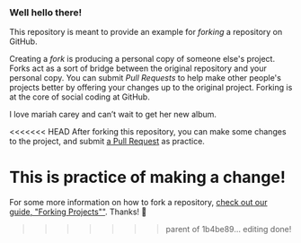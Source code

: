### Well hello there!

This repository is meant to provide an example for *forking* a repository on GitHub.

Creating a *fork* is producing a personal copy of someone else's project. Forks act as a sort of bridge between the original repository and your personal copy. You can submit *Pull Requests* to help make other people's projects better by offering your changes up to the original project. Forking is at the core of social coding at GitHub.

I love mariah carey and can’t wait to get her new album.

<<<<<<< HEAD
After forking this repository, you can make some changes to the project, and submit [a Pull Request](https://github.com/octocat/Spoon-Knife/pulls) as practice.


This is practice of making a change!
=======
For some more information on how to fork a repository, [check out our guide, "Forking Projects""](http://guides.github.com/overviews/forking/). Thanks! :sparkling_heart:
>>>>>>> parent of 1b4be89... editing done!
